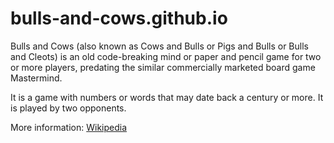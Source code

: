# bulls-and-cows.github.io
Bulls and Cows (also known as Cows and Bulls or Pigs and Bulls or Bulls and Cleots) is an old code-breaking mind or paper and pencil game for two or more players, predating the similar commercially marketed board game Mastermind.

It is a game with numbers or words that may date back a century or more. It is played by two opponents.

More information: <a href="https://en.wikipedia.org/wiki/Bulls_and_Cows">Wikipedia</a>